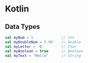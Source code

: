 # Kotlin

## Data Types
```kotlin
val myNum = 5             // Int
val myDoubleNum = 5.99    // Double
val myLetter = 'D'        // Char
val myBoolean = true      // Boolean
val myText = "Hello"      // String
```